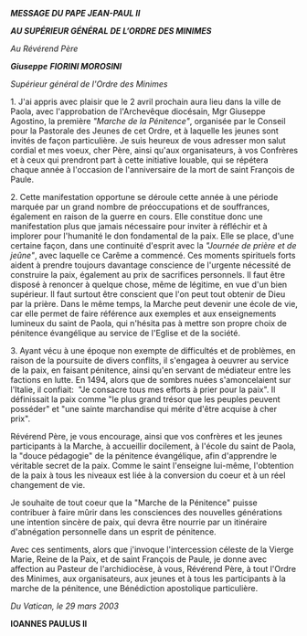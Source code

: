 ***MESSAGE DU PAPE JEAN-PAUL II***

***AU SUPÉRIEUR GÉNÉRAL DE L’ORDRE DES MINIMES***

*Au Révérend Père*

***Giuseppe** **FIORINI MOROSINI***

*Supérieur général de l'Ordre des Minimes*

1. J'ai appris avec plaisir que le 2 avril prochain aura lieu dans la ville de Paola, avec l'approbation de l'Archevêque diocésain, Mgr Giuseppe Agostino, la première *"Marche de la Pénitence"*, organisée par le Conseil pour la Pastorale des Jeunes de cet Ordre, et à laquelle les jeunes sont invités de façon particulière. Je suis heureux de vous adresser mon salut cordial et mes voeux, cher Père, ainsi qu'aux organisateurs, à vos Confrères et à ceux qui prendront part à cette initiative louable, qui se répétera chaque année à l'occasion de l'anniversaire de la mort de saint François de Paule.

2. Cette manifestation opportune se déroule cette année à une période marquée par un grand nombre de préoccupations et de souffrances, également en raison de la guerre en cours. Elle constitue donc une manifestation plus que jamais nécessaire pour inviter à réfléchir et à implorer pour l'humanité le don fondamental de la paix. Elle se place, d'une certaine façon, dans une continuité d'esprit avec la *"Journée de prière et de jeûne"*, avec laquelle ce Carême a commencé. Ces moments spirituels forts aident à prendre toujours davantage conscience de l'urgente nécessité de construire la paix, également au prix de sacrifices personnels. Il faut être disposé à renoncer à quelque chose, même de légitime, en vue d'un bien supérieur. Il faut surtout être conscient que l'on peut tout obtenir de Dieu par la prière. Dans le même temps, la Marche peut devenir une école de vie, car elle permet de faire référence aux exemples et aux enseignements lumineux du saint de Paola, qui n'hésita pas à mettre son propre choix de pénitence évangélique au service de l'Eglise et de la société.

3. Ayant vécu à une époque non exempte de difficultés et de problèmes, en raison de la poursuite de divers conflits, il s'engagea à oeuvrer au service de la paix, en faisant pénitence, ainsi qu'en servant de médiateur entre les factions en lutte. En 1494, alors que de sombres nuées s'amoncelaient sur l'Italie, il confiait:  "Je consacre tous mes efforts à prier pour la paix". Il définissait la paix comme "le plus grand trésor que les peuples peuvent posséder" et "une sainte marchandise qui mérite d'être acquise à cher prix".

Révérend Père, je vous encourage, ainsi que vos confrères et les jeunes participants à la Marche, à accueillir docilement, à l'école du saint de Paola, la "douce pédagogie" de la pénitence évangélique, afin d'apprendre le véritable secret de la paix. Comme le saint l'enseigne lui-même, l'obtention de la paix à tous les niveaux est liée à la conversion du coeur et à un réel changement de vie.

Je souhaite de tout coeur que la "Marche de la Pénitence" puisse contribuer à faire mûrir dans les consciences des nouvelles générations une intention sincère de paix, qui devra être nourrie par un itinéraire d'abnégation personnelle dans un esprit de pénitence.

Avec ces sentiments, alors que j'invoque l'intercession céleste de la Vierge Marie, Reine de la Paix, et de saint François de Paule, je donne avec affection au Pasteur de l'archidiocèse, à vous, Révérend Père, à tout l'Ordre des Minimes, aux organisateurs, aux jeunes et à tous les participants à la marche de la pénitence, une Bénédiction apostolique particulière.

*Du Vatican, le 29 mars 2003*

**IOANNES PAULUS II**